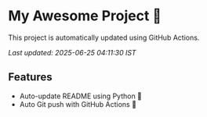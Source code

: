 # My Awesome Project 🚀

This project is automatically updated using GitHub Actions.

_Last updated: 2025-06-25 04:11:30 IST_

## Features
- Auto-update README using Python 🐍
- Auto Git push with GitHub Actions 🤖
